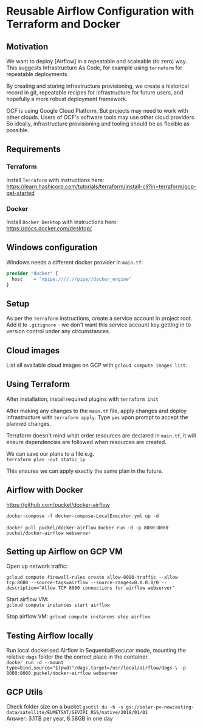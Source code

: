 # Reusable Airflow Configuration with Terraform and Docker

## Motivation

We want to deploy [Airflow] in a repeatable and scaleable (to zero) way.  
This suggests Infrastructure As Code, for example using `terraform` for repeatable deployments.  

By creating and storing infrastructure provisioning, we create a historical record in git, repeatable recipes for infrastructure for future users, and hopefully a more robust deployment framework.  

OCF is using Google Cloud Platform. But projects may need to work with other clouds. Users of OCF's software tools may use other cloud providers. So ideally, infrastructure provisioning and tooling should be as flexible as possible.  

## Requirements

### Terraform

Install `Terraform` with instructions here: <https://learn.hashicorp.com/tutorials/terraform/install-cli?in=terraform/gcp-get-started>  

### Docker

Install `Docker Desktop` with instructions here: <https://docs.docker.com/desktop/>  


## Windows configuration

Windows needs a different docker provider in `main.tf`:  

```tf
provider "docker" {
  host    = "npipe:////.//pipe//docker_engine"
}
```

## Setup

As per the `Terraform` instructions, create a service account in project root.  
Add it to `.gitignore` - we don't want this service account key getting in to version control under any circumstances.  

## Cloud images

List all available cloud images on GCP with `gcloud compute images list`.  

## Using Terraform

After installation, install required plugins with `terraform init`  

After making any changes to the `main.tf` file, apply changes and deploy infrastructure with `terraform apply`. Type `yes` upon prompt to accept the planned changes.  

Terraform doesn't mind what order resources are declared in `main.tf`, it will ensure dependencies are followed when resources are created.

We can save our plans to a file e.g.  
`terraform plan -out static_ip`  

This ensures we can apply exactly the same plan in the future.  

## Airflow with Docker

<https://github.com/puckel/docker-airflow>


`docker-compose -f docker-compose-LocalExecutor.yml up -d`

`docker pull puckel/docker-airflow`
`docker run -d -p 8080:8080 puckel/docker-airflow webserver`


## Setting up Airflow on GCP VM

Open up network traffic:  

`gcloud compute firewall-rules create allow-8080-traffic --allow tcp:8080 --source-tags=airflow --source-ranges=0.0.0.0/0 --description="Allow TCP 8080 connections for airflow webserver"`  

Start airflow VM:  
`gcloud compute instances start airflow`  

Stop airflow VM:
`gcloud compute instances stop airflow`


## Testing Airflow locally
Run local dockerised Airflow in SequentialExecutor mode, mounting the relative `dags` folder the the correct place in the container.  
`docker run -d --mount type=bind,source="$(pwd)"/dags,target=/usr/local/airflow/dags \
   -p 8080:8080 puckel/docker-airflow webserver`



## GCP Utils
Check folder size on a bucket
`gsutil du -h -s gs://solar-pv-nowcasting-data/satellite/EUMETSAT/SEVIRI_RSS/native/2018/01/01`  
Answer: 3.1TB per year, 8.58GB in one day

